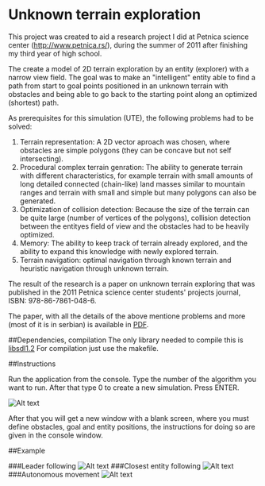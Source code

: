 # Unknown terrain exploration
This project was created to aid a research project I did at Petnica science center (http://www.petnica.rs/), during the summer of 2011 after finishing my third year of high school.

The create a model of 2D terrain exploration by an entity (explorer) with a narrow view field. 
The goal was to make an "intelligent" entity able to find a path from start to goal points positioned in 
an unknown terrain with obstacles and being able to go back to the starting point along an optimized (shortest) path.

As prerequisites for this simulation (UTE), the following problems had to be solved:

1. Terrain representation: A 2D vector aproach was chosen, where obstacles are simple polygons (they can be concave but not self intersecting).
2. Procedural complex terrain genration: The ability to generate terrain with different characteristics, for example terrain with small amounts of long detailed connected (chain-like) land masses similar to mountain ranges and terrain with small and simple but many polygons can also be generated. 
3. Optimization of collision detection: Because the size of the terrain can be quite large (number of vertices of the polygons), collision detection between the entityes field of view and the obstacles had to be heavily optimized.
4. Memory: The ability to keep track of terrain already explored, and the ability to expand this knowledge with newly explored terrain.
5. Terrain navigation: optimal navigation through known terrain and heuristic navigation through unknown terrain.

The result of the research is a paper on unknown terrain exploring that was published in the 2011 Petnica science center students' projects journal, ISBN: 978-86-7861-048-6.

The paper, with all the details of the above mentione problems and more (most of it is in serbian)
is available in [PDF](flocking2010.pdf).

##Dependencies, compilation
The only library needed to compile this is [libsdl1.2](https://www.libsdl.org/download-1.2.php)
For compilation just use the makefile.

##Instructions

Run the application from the console. Type the number of the algorithm you want to run. 
After that type 0 to create a new simulation. Press ENTER.

![Alt text](/../screenshots/img/consoleScreen.png?raw=true "Optional Title")

After that you will get a new window with a blank screen, where you must define obstacles,
goal and entity positions, the instructions for doing so are given in the console window.

##Example


###Leader following
![Alt text](/../screenshots/img/leader.png?raw=true "Optional Title")
###Closest entity following
![Alt text](/../screenshots/img/closest.png?raw=true "Optional Title")
###Autonomous movement
![Alt text](/../screenshots/img/autonomous.png?raw=true "Optional Title")

